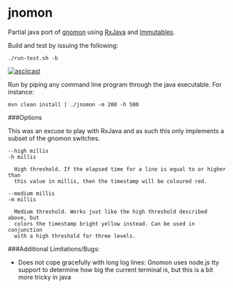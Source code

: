 # jnomon

Partial java port of [gnomon](https://github.com/paypal/gnomon) using [RxJava](https://github.com/ReactiveX/RxJava) and [Immutables](http://immutables.github.io/).
 
Build and test by issuing the following:

  `./run-test.sh -b`

[![asciicast](https://asciinema.org/a/1uextdlz8doz1jwu8m7vfgulj.png)](https://asciinema.org/a/1uextdlz8doz1jwu8m7vfgulj)

Run by piping any command line program through the java executable. For instance:

  `mvn clean install | ./jnomon -m 200 -h 500`

###Options

This was an excuse to play with RxJava and as such this  only implements a subset of the gnomon switches. 

```
--high millis
-h millis

  High threshold. If the elapsed time for a line is equal to or higher than
  this value in millis, then the timestamp will be coloured red.

--medium millis
-m millis

  Medium threshold. Works just like the high threshold described above, but
  colors the timestamp bright yellow instead. Can be used in conjunction
  with a high threshold for three levels.
```

###Additional Limitations/Bugs:

 * Does not cope gracefully with long log lines: Gnomon uses node.js tty support to determine how big the current terminal is, but this is a bit more tricky in java

